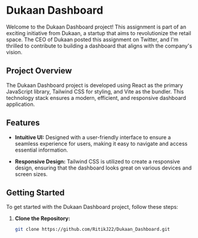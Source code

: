 # Dukaan Dashboard

Welcome to the Dukaan Dashboard project! This assignment is part of an exciting initiative from Dukaan, a startup that aims to revolutionize the retail space. The CEO of Dukaan posted this assignment on Twitter, and I'm thrilled to contribute to building a dashboard that aligns with the company's vision.

## Project Overview

The Dukaan Dashboard project is developed using React as the primary JavaScript library, Tailwind CSS for styling, and Vite as the bundler. This technology stack ensures a modern, efficient, and responsive dashboard application.

## Features

- **Intuitive UI:** Designed with a user-friendly interface to ensure a seamless experience for users, making it easy to navigate and access essential information.

- **Responsive Design:** Tailwind CSS is utilized to create a responsive design, ensuring that the dashboard looks great on various devices and screen sizes.

## Getting Started

To get started with the Dukaan Dashboard project, follow these steps:

1. **Clone the Repository:**
   ```bash
   git clone https://github.com/RitikJ22/Dukaan_Dashboard.git

   